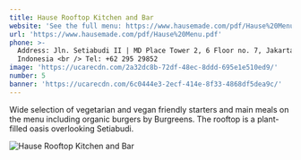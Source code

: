 ```yaml
---
title: Hause Rooftop Kitchen and Bar
website: 'See the full menu: https://www.hausemade.com/pdf/Hause%20Menu.pdf '
url: 'https://www.hausemade.com/pdf/Hause%20Menu.pdf'
phone: >-
  Address: Jln. Setiabudi II | MD Place Tower 2, 6 Floor no. 7, Jakarta 12910,
  Indonesia <br /> Tel: +62 295 29852
image: 'https://ucarecdn.com/2a32dc8b-72df-48ec-8ddd-695e1e510ed9/'
number: 5
banner: 'https://ucarecdn.com/6c0444e3-2ecf-414e-8f33-4868df5dea9c/'
---
```

Wide selection of vegetarian and vegan friendly starters and main meals on the menu including organic burgers by Burgreens. The rooftop is a plant-filled oasis overlooking Setiabudi.

![Hause Rooftop Kitchen and Bar](https://ucarecdn.com/ba7de31b-723c-430a-8b25-2ed97f84f382/ "Hause Rooftop Kitchen and Bar")
